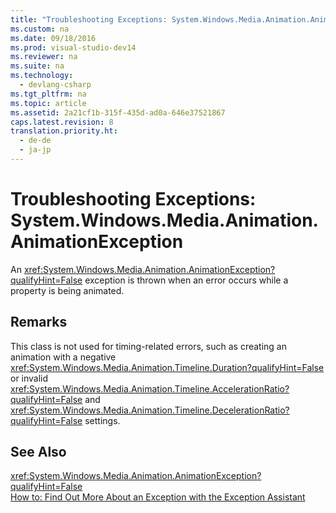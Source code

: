```yaml
---
title: "Troubleshooting Exceptions: System.Windows.Media.Animation.AnimationException"
ms.custom: na
ms.date: 09/18/2016
ms.prod: visual-studio-dev14
ms.reviewer: na
ms.suite: na
ms.technology: 
  - devlang-csharp
ms.tgt_pltfrm: na
ms.topic: article
ms.assetid: 2a21cf1b-315f-435d-ad0a-646e37521867
caps.latest.revision: 8
translation.priority.ht: 
  - de-de
  - ja-jp
---
```

# Troubleshooting Exceptions: System.Windows.Media.Animation.AnimationException
An <xref:System.Windows.Media.Animation.AnimationException?qualifyHint=False> exception is thrown when an error occurs while a property is being animated.  
  
## Remarks  
 This class is not used for timing-related errors, such as creating an animation with a negative <xref:System.Windows.Media.Animation.Timeline.Duration?qualifyHint=False> or invalid <xref:System.Windows.Media.Animation.Timeline.AccelerationRatio?qualifyHint=False> and <xref:System.Windows.Media.Animation.Timeline.DecelerationRatio?qualifyHint=False> settings.  
  
## See Also  
 <xref:System.Windows.Media.Animation.AnimationException?qualifyHint=False>   
 [How to: Find Out More About an Exception with the Exception Assistant](../Topic/How%20to:%20Use%20the%20Exception%20Assistant.md)